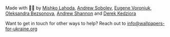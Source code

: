 

<p class="credits">Made with 💙💛 by <a href="https://www.instagram.com/mishkoala/">Mishko Lahoda</a>, <a href="https://www.instagram.com/andrew_sobolev/">Andrew Sobolev</a>, <a href="https://www.instagram.com/eugeneworonyuk/">Eugene Voroniuk</a>, <a href="https://www.instagram.com/sandraolz/">Oleksandra Bezsonova</a>, <a href="https://www.linkedin.com/in/andrew-shannon-us-ua/">Andrew Shannon</a> and <a href="https://derekkedziora.com">Derek Kedziora</a></p>

<p class="credits">Want to get in touch for other ways to help? Reach out to <a href="mailto:info@wallpapers-for-ukraine.org">info@wallpapers-for-ukraine.org</a></p>
